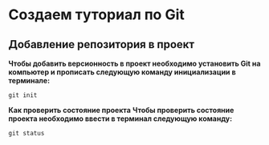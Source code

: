# Создаем туториал по Git

## Добавление репозитория в проект

**Чтобы добавить версионность в проект необходимо установить Git на компьютер и прописать следующую команду инициализации в терминале:**
```
git init
```
**Как проверить состояние проекта**
**Чтобы проверить состояние проекта необходимо ввести в терминал следующую команду:**
```fix
git status
```
